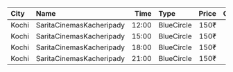 | City  | Name                     |  Time | Type       | Price | Capacity | Booked |
| :---- | :----------------------- | ----: | :--------- | ----: | -------: | -----: |
| Kochi | SaritaCinemasKacheripady | 12:00 | BlueCircle |  150₹ |      227 |    218 |
| Kochi | SaritaCinemasKacheripady | 15:00 | BlueCircle |  150₹ |      227 |    218 |
| Kochi | SaritaCinemasKacheripady | 18:00 | BlueCircle |  150₹ |      227 |    218 |
| Kochi | SaritaCinemasKacheripady | 21:00 | BlueCircle |  150₹ |      227 |    218 |